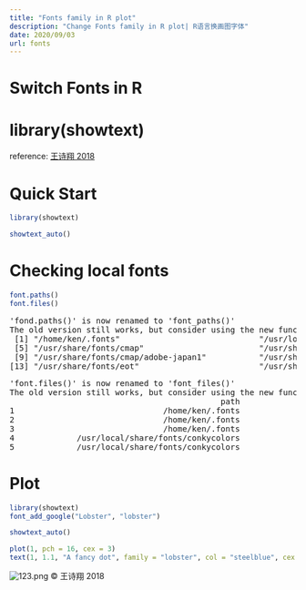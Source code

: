 ```yaml
---
title: "Fonts family in R plot"
description: "Change Fonts family in R plot| R语言换画图字体"
date: 2020/09/03
url: fonts
---
```


# Switch Fonts in R


# library(showtext)
reference: [王诗翔 2018](https://www.jianshu.com/p/9b9c9f4ddf6b)

# Quick Start
```r
library(showtext)

showtext_auto()
```

# Checking local fonts
```r
font.paths()
font.files()
````

<pre>
'fond.paths()' is now renamed to 'font_paths()'
The old version still works, but consider using the new function in future code
 [1] "/home/ken/.fonts"                             "/usr/local/share/fonts"                       "/usr/local/share/fonts/conkycolors"           "/usr/share/fonts"                            
 [5] "/usr/share/fonts/cmap"                        "/usr/share/fonts/cMap"                        "/usr/share/fonts/cmap/adobe-cns1"             "/usr/share/fonts/cmap/adobe-gb1"             
 [9] "/usr/share/fonts/cmap/adobe-japan1"           "/usr/share/fonts/cmap/adobe-japan2"           "/usr/share/fonts/cmap/adobe-korea1"           "/usr/share/fonts/deepin-font-install"        
[13] "/usr/share/fonts/eot"                         "/usr/share/fonts/eot/font-awesome"            "/usr/share/fonts/opentype"                    "/usr/share/fonts/opentype/cantarell
</pre>

<pre>
'font.files()' is now renamed to 'font_files()'
The old version still works, but consider using the new function in future code
                                            path                                      file                        family            face
1                               /home/ken/.fonts                  AvantGarde_LT_Medium.ttf          AvantGarde LT Medium         Regular
2                               /home/ken/.fonts                            GE_Inspira.ttf                    GE Inspira         Regular
3                               /home/ken/.fonts                                Ubuntu.ttf                        Ubuntu         Regular
4             /usr/local/share/fonts/conkycolors                           aClock_Hour.ttf                        aClock           _Hour
5             /usr/local/share/fonts/conkycolors                            aClock_Min.ttf                        aClock            _Min
</pre>

# Plot

```r
library(showtext)
font_add_google("Lobster", "lobster")

showtext_auto()

plot(1, pch = 16, cex = 3)
text(1, 1.1, "A fancy dot", family = "lobster", col = "steelblue", cex = 3)
````

![123.png](https://upload-images.jianshu.io/upload_images/3884693-8864db1dbb538efc?imageMogr2/auto-orient/strip|imageView2/2/w/504/format/webp)
© 王诗翔 2018
